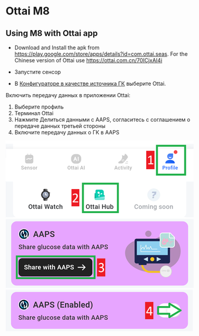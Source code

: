# Ottai M8


## Using M8 with Ottai app

-   Download and Install the apk from <https://play.google.com/store/apps/details?id=com.ottai.seas>. For the Chinese version of Ottai use <https://ottai.com.cn/70ICjxAI4i>

-   Запустите сенсор

- В [Конфигураторе в качестве источника ГК](#Config-Builder-bg-source) выберите Ottai.

Включить передачу данных в приложении Ottai:

1. Выберите профиль
2. Терминал Ottai
3. Нажмите Делиться данными с AAPS, согласитесь с соглашением о передаче данных третьей стороны
4. Включите передачу данных о ГК в AAPS

![Ottai](../images/Ottai.png)
